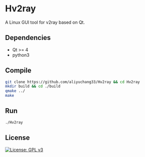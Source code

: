 # Hv2ray
A Linux GUI tool for v2ray based on Qt.

## Dependencies
- Qt >= 4
- python3

## Compile
```bash
git clone https://github.com/aliyuchang33/Hv2ray && cd Hv2ray
mkdir build && cd ./build
qmake ../
make
```

## Run

```bash
./Hv2ray
```

## License

[![License: GPL v3](https://img.shields.io/badge/License-GPL%20v3-blue.svg)](https://www.gnu.org/licenses/gpl-3.0)